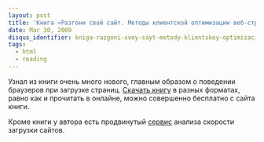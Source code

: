 ```yaml
---
layout: post
title: 'Книга «Разгони свой сайт. Методы клиентской оптимизации веб-страниц»'
date: Mar 30, 2009
disqus_identifier: kniga-razgoni-svoy-sayt-metody-klientskoy-optimizacii-veb-strani
tags:
  - html
  - reading
---
```


Узнал из книги очень много нового, главным образом о поведении браузеров при загрузке страниц. [Скачать книгу](http://speedupyourwebsite.ru/books/speed-up-your-website/) в разных форматах, равно как и прочитать в онлайне, можно совершенно бесплатно с сайта книги.

Кроме книги у автора есть продвинутый [сервис](http://webo.in/) анализа скорости загрузки сайтов.
